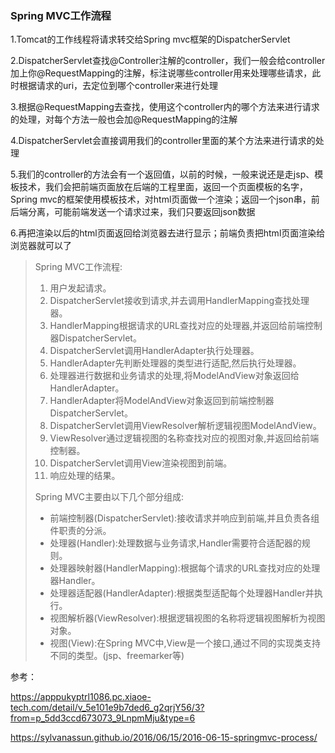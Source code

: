 ### Spring MVC工作流程

1.Tomcat的工作线程将请求转交给Spring mvc框架的DispatcherServlet

2.DispatcherServlet查找@Controller注解的controller，我们一般会给controller加上你@RequestMapping的注解，标注说哪些controller用来处理哪些请求，此时根据请求的uri，去定位到哪个controller来进行处理

3.根据@RequestMapping去查找，使用这个controller内的哪个方法来进行请求的处理，对每个方法一般也会加@RequestMapping的注解

4.DispatcherServlet会直接调用我们的controller里面的某个方法来进行请求的处理

5.我们的controller的方法会有一个返回值，以前的时候，一般来说还是走jsp、模板技术，我们会把前端页面放在后端的工程里面，返回一个页面模板的名字，Spring mvc的框架使用模板技术，对html页面做一个渲染；返回一个json串，前后端分离，可能前端发送一个请求过来，我们只要返回json数据

6.再把渲染以后的html页面返回给浏览器去进行显示；前端负责把html页面渲染给浏览器就可以了

> 
>
> Spring MVC工作流程:
>
> 1. 用户发起请求。
> 2. DispatcherServlet接收到请求,并去调用HandlerMapping查找处理器。
> 3. HandlerMapping根据请求的URL查找对应的处理器,并返回给前端控制器DispatcherServlet。
> 4. DispatcherServlet调用HandlerAdapter执行处理器。
> 5. HandlerAdapter先判断处理器的类型进行适配,然后执行处理器。
> 6. 处理器进行数据和业务请求的处理,将ModelAndView对象返回给HandlerAdapter。
> 7. HandlerAdapter将ModelAndView对象返回到前端控制器DispatcherServlet。
> 8. DispatcherServlet调用ViewResolver解析逻辑视图ModelAndView。
> 9. ViewResolver通过逻辑视图的名称查找对应的视图对象,并返回给前端控制器。
> 10. DispatcherServlet调用View渲染视图到前端。
> 11. 响应处理的结果。
>
> Spring MVC主要由以下几个部分组成:
>
> - 前端控制器(DispatcherServlet):接收请求并响应到前端,并且负责各组件职责的分派。
> - 处理器(Handler):处理数据与业务请求,Handler需要符合适配器的规则。
> - 处理器映射器(HandlerMapping):根据每个请求的URL查找对应的处理器Handler。
> - 处理器适配器(HandlerAdapter):根据类型适配每个处理器Handler并执行。
> - 视图解析器(ViewResolver):根据逻辑视图的名称将逻辑视图解析为视图对象。
> - 视图(View):在Spring MVC中,View是一个接口,通过不同的实现类支持不同的类型。(jsp、freemarker等)

参考：

https://apppukyptrl1086.pc.xiaoe-tech.com/detail/v_5e101e9b7ded6_g2qrjY56/3?from=p_5dd3ccd673073_9LnpmMju&type=6

https://sylvanassun.github.io/2016/06/15/2016-06-15-springmvc-process/